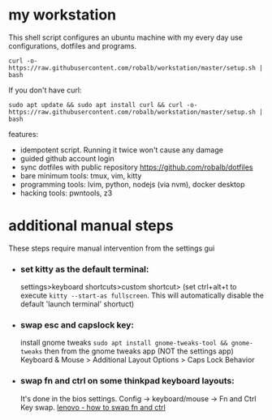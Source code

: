# my workstation

This shell script configures an ubuntu machine with my every day use configurations, dotfiles and programs.

    curl -o- https://raw.githubusercontent.com/robalb/workstation/master/setup.sh | bash


If you don't have curl:

    sudo apt update && sudo apt install curl && curl -o- https://raw.githubusercontent.com/robalb/workstation/master/setup.sh | bash

features:

- idempotent script. Running it twice won't cause any damage
- guided github account login
- sync dotfiles with public repository https://github.com/robalb/dotfiles
- bare minimum tools: tmux, vim, kitty
- programming tools: lvim, python, nodejs (via nvm), docker desktop
- hacking tools: pwntools, z3

# additional manual steps

These steps require manual intervention from the settings gui

- ### set kitty as the default terminal:
  settings>keyboard shortcuts>custom shortcut> (set ctrl+alt+t to execute `kitty --start-as fullscreen`. This will automatically disable the default
  'launch terminal' shortuct)
- ### swap esc and capslock key: 
  install gnome tweaks `sudo apt install gnome-tweaks-tool && gnome-tweaks` then from the gnome tweaks app (NOT the settings app) Keyboard & Mouse > Additional Layout Options > Caps Lock Behavior
- ### swap fn and ctrl on some thinkpad keyboard layouts: 
  It's done in the bios settings. Config -> keyboard/mouse -> Fn and Ctrl Key swap. [lenovo - how to swap fn and ctrl](https://support.lenovo.com/gb/en/solutions/ht074187-how-to-swap-the-fn-function-and-ctrl-control-keyboard-keys-in-bios)
